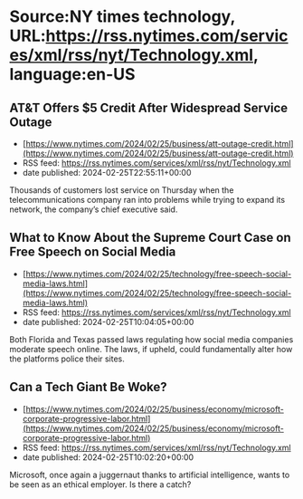 # Source:NY times technology, URL:https://rss.nytimes.com/services/xml/rss/nyt/Technology.xml, language:en-US

## AT&T Offers $5 Credit After Widespread Service Outage
 - [https://www.nytimes.com/2024/02/25/business/att-outage-credit.html](https://www.nytimes.com/2024/02/25/business/att-outage-credit.html)
 - RSS feed: https://rss.nytimes.com/services/xml/rss/nyt/Technology.xml
 - date published: 2024-02-25T22:55:11+00:00

Thousands of customers lost service on Thursday when the telecommunications company ran into problems while trying to expand its network, the company’s chief executive said.

## What to Know About the Supreme Court Case on Free Speech on Social Media
 - [https://www.nytimes.com/2024/02/25/technology/free-speech-social-media-laws.html](https://www.nytimes.com/2024/02/25/technology/free-speech-social-media-laws.html)
 - RSS feed: https://rss.nytimes.com/services/xml/rss/nyt/Technology.xml
 - date published: 2024-02-25T10:04:05+00:00

Both Florida and Texas passed laws regulating how social media companies moderate speech online. The laws, if upheld, could fundamentally alter how the platforms police their sites.

## Can a Tech Giant Be Woke?
 - [https://www.nytimes.com/2024/02/25/business/economy/microsoft-corporate-progressive-labor.html](https://www.nytimes.com/2024/02/25/business/economy/microsoft-corporate-progressive-labor.html)
 - RSS feed: https://rss.nytimes.com/services/xml/rss/nyt/Technology.xml
 - date published: 2024-02-25T10:02:20+00:00

Microsoft, once again a juggernaut thanks to artificial intelligence, wants to be seen as an ethical employer. Is there a catch?

